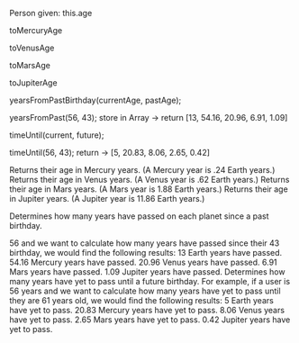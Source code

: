 
Person
given: this.age

toMercuryAge

toVenusAge

toMarsAge

toJupiterAge

yearsFromPastBirthday(currentAge, pastAge);

yearsFromPast(56, 43);
store in Array -> return [13, 54.16, 20.96, 6.91, 1.09]


timeUntil(current, future);

timeUntil(56, 43);
return -> [5, 20.83, 8.06, 2.65, 0.42]


Returns their age in Mercury years. (A Mercury year is .24 Earth years.)
Returns their age in Venus years. (A Venus year is .62 Earth years.)
Returns their age in Mars years. (A Mars year is 1.88 Earth years.)
Returns their age in Jupiter years. (A Jupiter year is 11.86 Earth years.)


Determines how many years have passed on each planet since a past birthday.



56 and we want to calculate how many years have passed since their 43 birthday, we would find the following results:
13 Earth years have passed.
54.16 Mercury years have passed.
20.96 Venus years have passed.
6.91 Mars years have passed.
1.09 Jupiter years have passed.
Determines how many years have yet to pass until a future birthday. For example, if a user is 56 years and we want to calculate how many years have yet to pass until they are 61 years old, we would find the following results:
5 Earth years have yet to pass.
20.83 Mercury years have yet to pass.
8.06 Venus years have yet to pass.
2.65 Mars years have yet to pass.
0.42 Jupiter years have yet to pass.